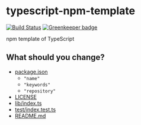 # typescript-npm-template
[![Build Status](https://travis-ci.com/nwtgck/typescript-npm-template.svg?token=TuxNpqznwwyy7hyJwBVm&branch=develop)](https://travis-ci.com/nwtgck/typescript-npm-template) [![Greenkeeper badge](https://badges.greenkeeper.io/nwtgck/typescript-npm-template.svg?token=3a427e403b556d075fb45f309f5ef99c47e46d91dc257e2fb197a335ecf0e4e4&ts=1536335929953)](https://greenkeeper.io/)

npm template of TypeScript

## What should you change?

- [package.json](package.json)
  - `"name"`
  - `"keywords"`
  - `"repository"`
- [LICENSE](LICENSE)
- [lib/index.ts](lib/index.ts)
- [test/index.test.ts](test/index.test.ts)
- [README.md](README.md)
